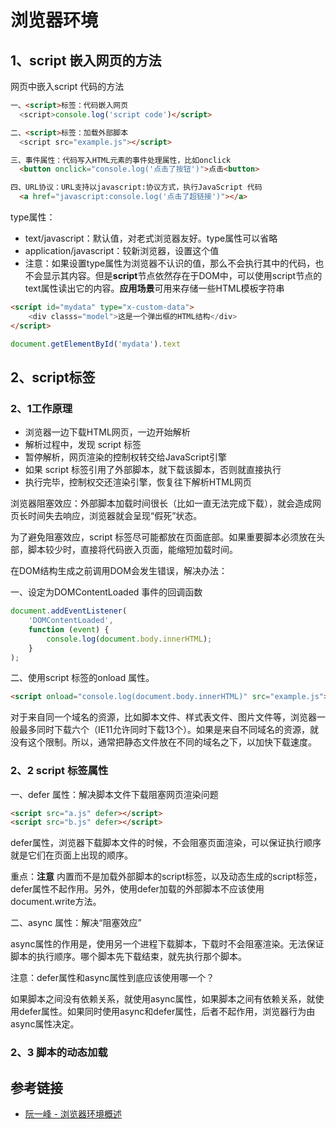 # 浏览器环境

## 1、script 嵌入网页的方法

网页中嵌入script 代码的方法

```html
一、<script>标签：代码嵌入网页
  <script>console.log('script code')</script>

二、<script>标签：加载外部脚本
  <script src="example.js"></script>

三、事件属性：代码写入HTML元素的事件处理属性，比如onclick
  <button onclick="console.log('点击了按钮')">点击<button>

四、URL协议：URL支持以javascript:协议方式，执行JavaScript 代码
  <a href="javascript:console.log('点击了超链接')"></a>
```

type属性：

- text/javascript：默认值，对老式浏览器友好。type属性可以省略
- application/javascript：较新浏览器，设置这个值
- 注意：如果设置type属性为浏览器不认识的值，那么不会执行其中的代码，也不会显示其内容。但是**script**节点依然存在于DOM中，可以使用script节点的text属性读出它的内容。**应用场景**可用来存储一些HTML模板字符串

```html
<script id="mydata" type="x-custom-data">
    <div classs="model">这是一个弹出框的HTML结构</div>
</script>
```

```javascript
document.getElementById('mydata').text

```

## 2、script标签

### 2、1工作原理

- 浏览器一边下载HTML网页，一边开始解析
- 解析过程中，发现 script 标签
- 暂停解析，网页渲染的控制权转交给JavaScript引擎
- 如果 script 标签引用了外部脚本，就下载该脚本，否则就直接执行
- 执行完毕，控制权交还渲染引擎，恢复往下解析HTML网页

浏览器阻塞效应：外部脚本加载时间很长（比如一直无法完成下载），就会造成网页长时间失去响应，浏览器就会呈现“假死”状态。

为了避免阻塞效应，script 标签尽可能都放在页面底部。如果重要脚本必须放在头部，脚本较少时，直接将代码嵌入页面，能缩短加载时间。

在DOM结构生成之前调用DOM会发生错误，解决办法：

一、设定为DOMContentLoaded 事件的回调函数

```javascript
document.addEventListener(
    'DOMContentLoaded',
    function (event) {
        console.log(document.body.innerHTML);
    }
);
```

二、使用script 标签的onload 属性。

```html
<script onload="console.log(document.body.innerHTML)" src="example.js"></script>
```

对于来自同一个域名的资源，比如脚本文件、样式表文件、图片文件等，浏览器一般最多同时下载六个（IE11允许同时下载13个）。如果是来自不同域名的资源，就没有这个限制。所以，通常把静态文件放在不同的域名之下，以加快下载速度。

### 2、2 script 标签属性

一、defer 属性：解决脚本文件下载阻塞网页渲染问题

```html
<script src="a.js" defer></script>
<script src="b.js" defer></script>
```

defer属性，浏览器下载脚本文件的时候，不会阻塞页面渲染，可以保证执行顺序就是它们在页面上出现的顺序。

重点：**注意** 内置而不是加载外部脚本的script标签，以及动态生成的script标签，defer属性不起作用。另外，使用defer加载的外部脚本不应该使用document.write方法。

二、async 属性：解决“阻塞效应”

async属性的作用是，使用另一个进程下载脚本，下载时不会阻塞渲染。无法保证脚本的执行顺序。哪个脚本先下载结束，就先执行那个脚本。

注意：defer属性和async属性到底应该使用哪一个？

  如果脚本之间没有依赖关系，就使用async属性，如果脚本之间有依赖关系，就使用defer属性。如果同时使用async和defer属性，后者不起作用，浏览器行为由async属性决定。

### 2、3 脚本的动态加载

## 参考链接

- [阮一峰 - 浏览器环境概述](http://javascript.ruanyifeng.com/bom/engine.html#)